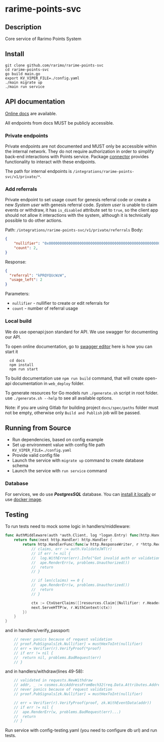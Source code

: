 # rarime-points-svc

## Description

Core service of Rarimo Points System

## Install

```
git clone github.com/rarimo/rarime-points-svc
cd rarime-points-svc
go build main.go
export KV_VIPER_FILE=./config.yaml
./main migrate up
./main run service
```

## API documentation

[Online docs](https://rarimo.github.io/rarime-points-svc/) are available.

All endpoints from docs MUST be publicly accessible.

### Private endpoints

Private endpoints are not documented and MUST only be accessible within the
internal network. They do not require authorization in order to simplify back-end
interactions with Points service. Package [connector](./pkg/connector) provides
functionality to interact with these endpoints.

The path for internal endpoints is `/integrations/rarime-points-svc/v1/private/*`.

### Add referrals

Private endpoint to set usage count for genesis referral code or create a new
_System user_ with genesis referral code. _System user_ is unable to claim events or
withdraw, it has `is_disabled` attribute set to `true`, so the client app should
not allow it interactions with the system, although it is technically possible
to do other actions.

Path: `/integrations/rarime-points-svc/v1/private/referrals`
Body:
```json
{
    "nullifier": "0x0000000000000000000000000000000000000000000000000000000000000000",
    "count": 2,
}
```
Response:
```json
{
  "referral": "kPRQYQUcWzW",
  "usage_left": 2
}
```

Parameters:
- `nullifier` - nullifier to create or edit referrals for
- `count` - number of referral usage

### Local build

We do use openapi:json standard for API. We use swagger for documenting our API.

To open online documentation, go to [swagger editor](http://localhost:8080/swagger-editor/) here is how you can start it
```
  cd docs
  npm install
  npm run start
```
To build documentation use `npm run build` command,
that will create open-api documentation in `web_deploy` folder.

To generate resources for Go models run `./generate.sh` script in root folder.
use `./generate.sh --help` to see all available options.

Note: if you are using Gitlab for building project `docs/spec/paths` folder must not be
empty, otherwise only `Build and Publish` job will be passed.  

## Running from Source

* Run dependencies, based on config example
* Set up environment value with config file path `KV_VIPER_FILE=./config.yaml`
* Provide valid config file
* Launch the service with `migrate up` command to create database schema
* Launch the service with `run service` command

### Database
For services, we do use ***PostgresSQL*** database. 
You can [install it locally](https://www.postgresql.org/download/) or use [docker image](https://hub.docker.com/_/postgres/).

## Testing
To run tests need to mock some logic in handlers/middleware:
```go
func AuthMiddleware(auth *auth.Client, log *logan.Entry) func(http.Handler) http.Handler {
	return func(next http.Handler) http.Handler {
		return http.HandlerFunc(func(w http.ResponseWriter, r *http.Request) {
			// claims, err := auth.ValidateJWT(r)
			// if err != nil {
			// 	log.WithError(err).Info("Got invalid auth or validation error")
			// 	ape.RenderErr(w, problems.Unauthorized())
			// 	return
			// }

			// if len(claims) == 0 {
			// 	ape.RenderErr(w, problems.Unauthorized())
			// 	return
			// }

			ctx := CtxUserClaims([]resources.Claim{{Nullifier: r.Header.Get("nullifier")}})(r.Context())
			next.ServeHTTP(w, r.WithContext(ctx))
		})
	}
}
```
and in handlers/verify_passport:
```go
	// never panics because of request validation
	// proof.PubSignals[zk.Nullifier] = mustHexToInt(nullifier)
	// err = Verifier(r).VerifyProof(*proof)
	// if err != nil {
	// 	return nil, problems.BadRequest(err)
	// }
```
and in handlers/withdraw(lines 49-58):
```go
	// validated in requests.NewWithdraw
	// addr, _ := cosmos.AccAddressFromBech32(req.Data.Attributes.Address)
	// never panics because of request validation
	// proof.PubSignals[zk.Nullifier] = mustHexToInt(nullifier)

	// err = Verifier(r).VerifyProof(proof, zk.WithEventData(addr))
	// if err != nil {
	// 	ape.RenderErr(w, problems.BadRequest(err)...)
	// 	return
	// }
```

Run service with config-testing.yaml (you need to configure db url) and run tests.